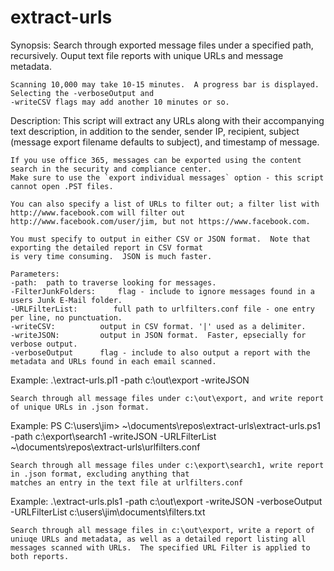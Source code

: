 # extract-urls
Synopsis:
    Search through exported message files under a specified path, recursively.  Ouput text file reports with unique
    URLs and message metadata.

    Scanning 10,000 may take 10-15 minutes.  A progress bar is displayed.  Selecting the -verboseOutput and
    -writeCSV flags may add another 10 minutes or so.

 Description:
    This script will extract any URLs along with their accompanying text description,
    in addition to the sender, sender IP, recipient, subject (message export filename defaults to subject), 
    and timestamp of message.

    If you use office 365, messages can be exported using the content search in the security and compliance center.
    Make sure to use the `export individual messages` option - this script cannot open .PST files.

    You can also specify a list of URLs to filter out; a filter list with http://www.facebook.com will filter out 
    http://www.facebook.com/user/jim, but not https://www.facebook.com. 

    You must specify to output in either CSV or JSON format.  Note that exporting the detailed report in CSV format 
    is very time consuming.  JSON is much faster.

    Parameters:
    -path:  path to traverse looking for messages.
    -FilterJunkFolders:     flag - include to ignore messages found in a users Junk E-Mail folder.
    -URLFilterList:        full path to urlfilters.conf file - one entry per line, no punctuation.
    -writeCSV:          output in CSV format. '|' used as a delimiter.
    -writeJSON:         output in JSON format.  Faster, epsecially for verbose output.
    -verboseOutput      flag - include to also output a report with the metadata and URLs found in each email scanned.


 Example:
    .\extract-urls.pl1 -path c:\out\export -writeJSON 

    Search through all message files under c:\out\export, and write report of unique URLs in .json format.

 Example:
    PS C:\users\jim>  ~\documents\repos\extract-urls\extract-urls.ps1 -path c:\export\search1 -writeJSON -URLFilterList ~\documents\repos\extract-urls\urlfilters.conf

    Search through all message files under c:\export\search1, write report in .json format, excluding anything that 
    matches an entry in the text file at urlfilters.conf

 Example:
    .\extract-urls.pls1 -path c:\out\export -writeJSON -verboseOutput -URLFilterList c:\users\jim\documents\filters.txt

    Search through all message files in c:\out\export, write a report of uniuqe URLs and metadata, as well as a detailed report listing all messages scanned with URLs.  The specified URL Filter is applied to both reports.
